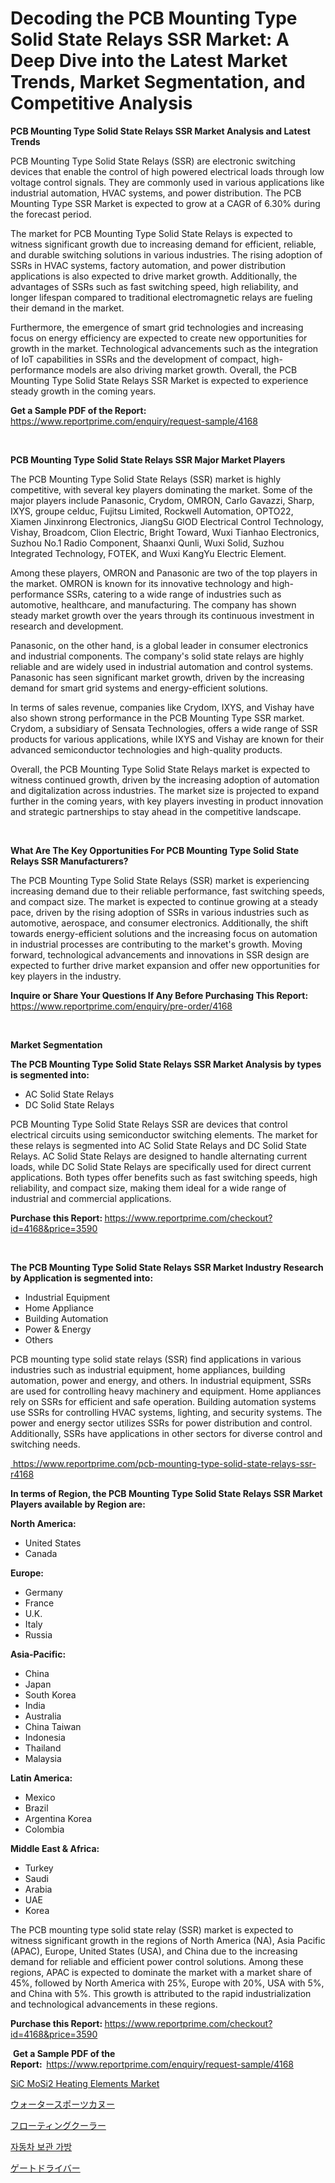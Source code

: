 <p><h1>Decoding the PCB Mounting Type Solid State Relays SSR Market: A Deep Dive into the Latest Market Trends, Market Segmentation, and Competitive Analysis</h1></p><p><strong>PCB Mounting Type Solid State Relays SSR Market Analysis and Latest Trends</strong></p>
<p><p>PCB Mounting Type Solid State Relays (SSR) are electronic switching devices that enable the control of high powered electrical loads through low voltage control signals. They are commonly used in various applications like industrial automation, HVAC systems, and power distribution. The PCB Mounting Type SSR Market is expected to grow at a CAGR of 6.30% during the forecast period.</p><p>The market for PCB Mounting Type Solid State Relays is expected to witness significant growth due to increasing demand for efficient, reliable, and durable switching solutions in various industries. The rising adoption of SSRs in HVAC systems, factory automation, and power distribution applications is also expected to drive market growth. Additionally, the advantages of SSRs such as fast switching speed, high reliability, and longer lifespan compared to traditional electromagnetic relays are fueling their demand in the market.</p><p>Furthermore, the emergence of smart grid technologies and increasing focus on energy efficiency are expected to create new opportunities for growth in the market. Technological advancements such as the integration of IoT capabilities in SSRs and the development of compact, high-performance models are also driving market growth. Overall, the PCB Mounting Type Solid State Relays SSR Market is expected to experience steady growth in the coming years.</p></p>
<p><strong>Get a Sample PDF of the Report:&nbsp;</strong> <a href="https://www.reportprime.com/enquiry/request-sample/4168">https://www.reportprime.com/enquiry/request-sample/4168</a></p>
<p>&nbsp;</p>
<p><strong>PCB Mounting Type Solid State Relays SSR Major Market Players</strong></p>
<p><p>The PCB Mounting Type Solid State Relays (SSR) market is highly competitive, with several key players dominating the market. Some of the major players include Panasonic, Crydom, OMRON, Carlo Gavazzi, Sharp, IXYS, groupe celduc, Fujitsu Limited, Rockwell Automation, OPTO22, Xiamen Jinxinrong Electronics, JiangSu GlOD Electrical Control Technology, Vishay, Broadcom, Clion Electric, Bright Toward, Wuxi Tianhao Electronics, Suzhou No.1 Radio Component, Shaanxi Qunli, Wuxi Solid, Suzhou Integrated Technology, FOTEK, and Wuxi KangYu Electric Element.</p><p>Among these players, OMRON and Panasonic are two of the top players in the market. OMRON is known for its innovative technology and high-performance SSRs, catering to a wide range of industries such as automotive, healthcare, and manufacturing. The company has shown steady market growth over the years through its continuous investment in research and development.</p><p>Panasonic, on the other hand, is a global leader in consumer electronics and industrial components. The company's solid state relays are highly reliable and are widely used in industrial automation and control systems. Panasonic has seen significant market growth, driven by the increasing demand for smart grid systems and energy-efficient solutions.</p><p>In terms of sales revenue, companies like Crydom, IXYS, and Vishay have also shown strong performance in the PCB Mounting Type SSR market. Crydom, a subsidiary of Sensata Technologies, offers a wide range of SSR products for various applications, while IXYS and Vishay are known for their advanced semiconductor technologies and high-quality products.</p><p>Overall, the PCB Mounting Type Solid State Relays market is expected to witness continued growth, driven by the increasing adoption of automation and digitalization across industries. The market size is projected to expand further in the coming years, with key players investing in product innovation and strategic partnerships to stay ahead in the competitive landscape.</p></p>
<p>&nbsp;</p>
<p><strong>What Are The Key Opportunities For PCB Mounting Type Solid State Relays SSR Manufacturers?</strong></p>
<p><p>The PCB Mounting Type Solid State Relays (SSR) market is experiencing increasing demand due to their reliable performance, fast switching speeds, and compact size. The market is expected to continue growing at a steady pace, driven by the rising adoption of SSRs in various industries such as automotive, aerospace, and consumer electronics. Additionally, the shift towards energy-efficient solutions and the increasing focus on automation in industrial processes are contributing to the market's growth. Moving forward, technological advancements and innovations in SSR design are expected to further drive market expansion and offer new opportunities for key players in the industry.</p></p>
<p><strong>Inquire or Share Your Questions If Any Before Purchasing This Report:</strong> <a href="https://www.reportprime.com/enquiry/pre-order/4168">https://www.reportprime.com/enquiry/pre-order/4168</a></p>
<p>&nbsp;</p>
<p><strong>Market Segmentation</strong></p>
<p><strong>The PCB Mounting Type Solid State Relays SSR Market Analysis by types is segmented into:</strong></p>
<p><ul><li>AC Solid State Relays</li><li>DC Solid State Relays</li></ul></p>
<p><p>PCB Mounting Type Solid State Relays SSR are devices that control electrical circuits using semiconductor switching elements. The market for these relays is segmented into AC Solid State Relays and DC Solid State Relays. AC Solid State Relays are designed to handle alternating current loads, while DC Solid State Relays are specifically used for direct current applications. Both types offer benefits such as fast switching speeds, high reliability, and compact size, making them ideal for a wide range of industrial and commercial applications.</p></p>
<p><strong>Purchase this Report:&nbsp;</strong><a href="https://www.reportprime.com/checkout?id=4168&price=3590">https://www.reportprime.com/checkout?id=4168&price=3590</a></p>
<p>&nbsp;</p>
<p><strong>The PCB Mounting Type Solid State Relays SSR Market Industry Research by Application is segmented into:</strong></p>
<p><ul><li>Industrial Equipment</li><li>Home Appliance</li><li>Building Automation</li><li>Power & Energy</li><li>Others</li></ul></p>
<p><p>PCB mounting type solid state relays (SSR) find applications in various industries such as industrial equipment, home appliances, building automation, power and energy, and others. In industrial equipment, SSRs are used for controlling heavy machinery and equipment. Home appliances rely on SSRs for efficient and safe operation. Building automation systems use SSRs for controlling HVAC systems, lighting, and security systems. The power and energy sector utilizes SSRs for power distribution and control. Additionally, SSRs have applications in other sectors for diverse control and switching needs.</p></p>
<p><a href="https://www.reportprime.com/pcb-mounting-type-solid-state-relays-ssr-r4168">&nbsp;https://www.reportprime.com/pcb-mounting-type-solid-state-relays-ssr-r4168</a></p>
<p><strong>In terms of Region, the PCB Mounting Type Solid State Relays SSR Market Players available by Region are:</strong></p>
<p>
    <p> <strong> North America: </strong>
        <ul>
            <li>United States</li>
            <li>Canada</li>
        </ul>
        </p> 
    <p> <strong> Europe: </strong>
        <ul>
            <li>Germany</li>
            <li>France</li>
            <li>U.K.</li>
            <li>Italy</li>
            <li>Russia</li>
        </ul>
        </p> 
    <p> <strong> Asia-Pacific: </strong>
        <ul>
            <li>China</li>
            <li>Japan</li>
            <li>South Korea</li>
            <li>India</li>
            <li>Australia</li>
            <li>China Taiwan</li>
            <li>Indonesia</li>
            <li>Thailand</li>
            <li>Malaysia</li>
        </ul>
        </p> 
    <p> <strong> Latin America: </strong>
        <ul>
            <li>Mexico</li>
            <li>Brazil</li>
            <li>Argentina Korea</li>
            <li>Colombia</li>
        </ul>
        </p> 
    <p> <strong> Middle East & Africa: </strong>
        <ul>
            <li>Turkey</li>
            <li>Saudi</li>
            <li>Arabia</li>
            <li>UAE</li>
            <li>Korea</li>
        </ul>
    </p>
    </p>
<p><p>The PCB mounting type solid state relay (SSR) market is expected to witness significant growth in the regions of North America (NA), Asia Pacific (APAC), Europe, United States (USA), and China due to the increasing demand for reliable and efficient power control solutions. Among these regions, APAC is expected to dominate the market with a market share of 45%, followed by North America with 25%, Europe with 20%, USA with 5%, and China with 5%. This growth is attributed to the rapid industrialization and technological advancements in these regions.</p></p>
<p><strong>Purchase this Report: </strong><a href="https://www.reportprime.com/checkout?id=4168&price=3590">https://www.reportprime.com/checkout?id=4168&price=3590</a></p>
<p>&nbsp;<strong>Get a Sample PDF of the Report:&nbsp;&nbsp;</strong><a href="https://www.reportprime.com/enquiry/request-sample/4168">https://www.reportprime.com/enquiry/request-sample/4168</a></p>
<p><strong></strong></p>
<p><p><a href="https://github.com/peachesmcdowel1/Market-Research-Report-List-2/blob/main/sic-mosi2-heating-elements-market.md">SiC MoSi2 Heating Elements Market</a></p><p><a href="https://github.com/TatumKoelpin2017/Market-Research-Report-List-1/blob/main/679515373439.md">ウォータースポーツカヌー</a></p><p><a href="https://github.com/WhitneyMurphy1982/Market-Research-Report-List-1/blob/main/889470673440.md">フローティングクーラー</a></p><p><a href="https://medium.com/@frankfurter67567/%EC%9E%90%EB%8F%99%EC%B0%A8-%EC%88%98%EB%82%A9-%EA%B0%80%EB%B0%A9-%EC%8B%9C%EC%9E%A5-%EC%8B%9C%EC%9E%A5-cagr-%EC%8B%9C%EC%9E%A5-%EB%8F%99%ED%96%A5-%EB%B0%8F-%EC%84%B1%EC%9E%A5-%EC%A0%84%EB%9E%B5%EC%97%90-%EB%8C%80%ED%95%9C-%ED%86%B5%EC%B0%B0%EB%A0%A5-470797ba57db">자동차 보관 가방</a></p><p><a href="https://medium.com/@cielostamm/%E3%82%B2%E3%83%BC%E3%83%88%E3%83%89%E3%83%A9%E3%82%A4%E3%83%90%E3%83%BC%E5%B8%82%E5%A0%B4%E8%AA%BF%E6%9F%BB%E3%83%AC%E3%83%9D%E3%83%BC%E3%83%88-%E3%81%9D%E3%81%AE%E6%AD%B4%E5%8F%B2%E3%81%8A%E3%82%88%E3%81%B32024%E5%B9%B4%E3%81%8B%E3%82%892031%E5%B9%B4%E3%81%BE%E3%81%A7%E3%81%AE%E4%BA%88%E6%B8%AC-6d337196d2bf">ゲートドライバー</a></p></p>